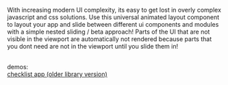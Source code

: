 

With increasing modern UI complexity, its easy to get lost in overly complex javascript and css solutions. Use this universal animated layout component to layout your app and slide between different ui components and modules with a simple nested sliding / beta approach! Parts of the UI that are not visible in the viewport are automatically not rendered because parts that you dont need are not in the viewport until you slide them in!

<br>
demos:
<br>
<a href = 'http://checklist-preact.lerp.io'>checklist app (older library version)</a>
